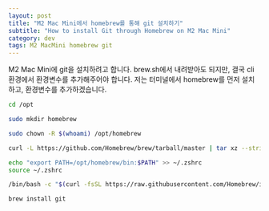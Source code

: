 ```yaml
---
layout: post
title: "M2 Mac Mini에서 homebrew를 통해 git 설치하기"
subtitle: "How to install Git through Homebrew on M2 Mac Mini"
category: dev
tags: M2 MacMini homebrew git
---
```


M2 Mac Mini에 git을 설치하려고 합니다.
brew.sh에서 내려받아도 되지만, 결국 cli 환경에서 환경변수를 추가해주어야 합니다.
저는 터미널에서 homebrew를 먼저 설치하고, 환경변수를 추가하겠습니다. 


```bash
cd /opt
```

```bash
sudo mkdir homebrew
```

```bash
sudo chown -R $(whoami) /opt/homebrew
```

```bash
curl -L https://github.com/Homebrew/brew/tarball/master | tar xz --strip 1 -C homebrew
```

```bash
echo "export PATH=/opt/homebrew/bin:$PATH" >> ~/.zshrc
source ~/.zshrc
```

```bash
/bin/bash -c "$(curl -fsSL https://raw.githubusercontent.com/Homebrew/install/HEAD/install.sh)"\
```

```bash
brew install git
```
